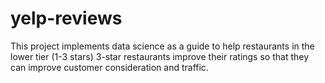 # yelp-reviews
This project implements data science as a guide to help restaurants in the lower tier (1-3 stars) 3-star restaurants  improve their ratings so that they can improve customer consideration and traffic.
